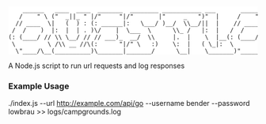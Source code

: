 <pre style="background-color:#ffffff;font-size:12px">
    ______   ____  ____  _______  ________ ___________ ___       ______   _______   
   /    " \ ("  _||_ " |/"     "|/"       |"     _   ")"  |     /    " \ /" _   "|  
  // ____  \|   (  ) : (: ______|:   \___/ )__/  \\__/||  |    // ____  (: ( \___)  
 /  /    )  |:  |  | . )\/    |  \___  \      \\_ /   |:  |   /  /    ) :)/ \       
(: (____/ // \\ \__/ // // ___)_  __/  \\     |.  |    \  |__(: (____/ ////  \ ___  
 \         \ /\\ __ //\(:      "|/" \   :)    \:  |   ( \_|:  \        /(:   _(  _| 
  \"____/\__(__________)\_______|_______/      \__|    \_______)"_____/  \_______)  
</pre>

A Node.js script to run url requests and log responses

### Example Usage
./index.js --url http://example.com/api/go --username bender --password lowbrau >> logs/campgrounds.log
